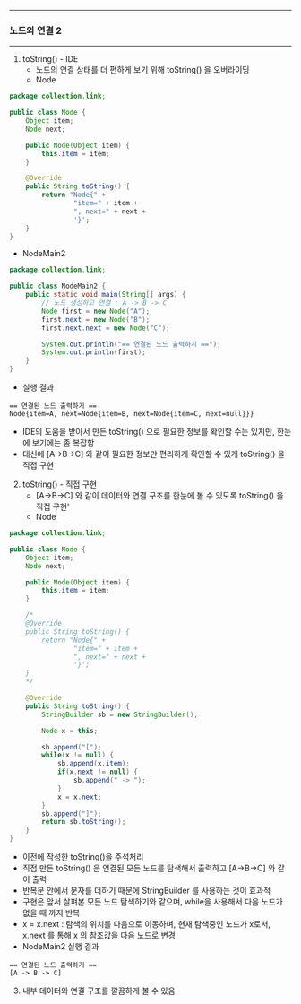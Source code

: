 -----
### 노드와 연결 2
-----
1. toString() - IDE
   - 노드의 연결 상태를 더 편하게 보기 위해 toString() 을 오버라이딩
   - Node
```java
package collection.link;

public class Node {
    Object item;
    Node next;

    public Node(Object item) {
        this.item = item;
    }

    @Override
    public String toString() {
        return "Node{" +
                "item=" + item +
                ", next=" + next +
                '}';
    }
}
```
  - NodeMain2
```java
package collection.link;

public class NodeMain2 {
    public static void main(String[] args) {
        // 노드 생성하고 연결 : A -> B -> C
        Node first = new Node("A");
        first.next = new Node("B");
        first.next.next = new Node("C");

        System.out.println("== 연결된 노드 출력하기 ==");
        System.out.println(first);
    }
}
```

  - 실행 결과
```
== 연결된 노드 출력하기 ==
Node{item=A, next=Node{item=B, next=Node{item=C, next=null}}}
```

  - IDE의 도움을 받아서 만든 toString() 으로 필요한 정보를 확인할 수는 있지만, 한눈에 보기에는 좀 복잡함
  - 대신에 [A->B->C] 와 같이 필요한 정보만 편리하게 확인할 수 있게 toString() 을 직접 구현

2. toString() - 직접 구현
   - [A->B->C] 와 같이 데이터와 연결 구조를 한눈에 볼 수 있도록 toString() 을 직접 구현'
   - Node
```java
package collection.link;

public class Node {
    Object item;
    Node next;

    public Node(Object item) {
        this.item = item;
    }

    /*
    @Override
    public String toString() {
        return "Node{" +
                "item=" + item +
                ", next=" + next +
                '}';
    }
    */

    @Override
    public String toString() {
        StringBuilder sb = new StringBuilder();

        Node x = this;

        sb.append("[");
        while(x != null) {
            sb.append(x.item);
            if(x.next != null) {
                sb.append(" -> ");
            }
            x = x.next;
        }
        sb.append("]");
        return sb.toString();
    }
}
```
   - 이전에 작성한 toString()을 주석처리
   - 직접 만든 toString() 은 연결된 모든 노드를 탐색해서 출력하고 [A->B->C] 와 같이 출력
   - 반복문 안에서 문자를 더하기 때문에 StringBuilder 를 사용하는 것이 효과적
   - 구현은 앞서 살펴본 모든 노드 탐색하기와 같으며, while을 사용해서 다음 노드가 없을 때 까지 반복
   - x = x.next : 탐색의 위치를 다음으로 이동하며, 현재 탐색중인 노드가 x로서, x.next 를 통해 x 의 참조값을 다음 노드로 변경
   - NodeMain2 실행 결과
```
== 연결된 노드 출력하기 ==
[A -> B -> C]
```

3. 내부 데이터와 연결 구조를 깔끔하게 볼 수 있음
